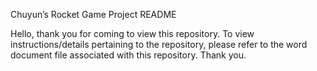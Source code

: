 Chuyun’s Rocket Game Project README

Hello, thank you for coming to view this repository. To view instructions/details pertaining to the repository, please refer to the word document file associated with this repository. Thank you.
